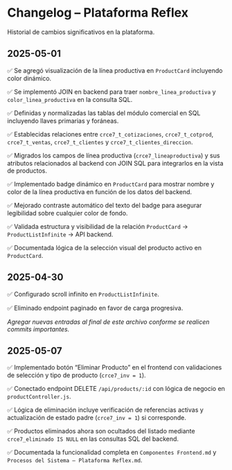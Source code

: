 # Changelog – Plataforma Reflex

Historial de cambios significativos en la plataforma.

## 2025-05-01

✅ Se agregó visualización de la línea productiva en `ProductCard` incluyendo color dinámico.

✅ Se implementó JOIN en backend para traer `nombre_linea_productiva` y `color_linea_productiva` en la consulta SQL.

✅ Definidas y normalizadas las tablas del módulo comercial en SQL incluyendo llaves primarias y foráneas.

✅ Establecidas relaciones entre `crce7_t_cotizaciones`, `crce7_t_cotprod`, `crce7_t_ventas`, `crce7_t_clientes` y `crce7_t_clientes_direccion`.

✅ Migrados los campos de línea productiva (`crce7_lineaproductiva`) y sus atributos relacionados al backend con JOIN SQL para integrarlos en la vista de productos.

✅ Implementado badge dinámico en `ProductCard` para mostrar nombre y color de la línea productiva en función de los datos del backend.

✅ Mejorado contraste automático del texto del badge para asegurar legibilidad sobre cualquier color de fondo.

✅ Validada estructura y visibilidad de la relación `ProductCard` → `ProductListInfinite` → API backend.

✅ Documentada lógica de la selección visual del producto activo en `ProductCard`.

## 2025-04-30

✅ Configurado scroll infinito en `ProductListInfinite`.

✅ Eliminado endpoint paginado en favor de carga progresiva.

*Agregar nuevas entradas al final de este archivo conforme se realicen commits importantes.*

## 2025-05-07

✅ Implementado botón “Eliminar Producto” en el frontend con validaciones de selección y tipo de producto (`crce7_inv = 1`).

✅ Conectado endpoint DELETE `/api/products/:id` con lógica de negocio en `productController.js`.

✅ Lógica de eliminación incluye verificación de referencias activas y actualización de estado padre (`crce7_inv = 1`) si corresponde.

✅ Productos eliminados ahora son ocultados del listado mediante `crce7_eliminado IS NULL` en las consultas SQL del backend.

✅ Documentada la funcionalidad completa en `Componentes Frontend.md` y `Procesos del Sistema – Plataforma Reflex.md`.
